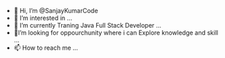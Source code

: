 - 👋 Hi, I’m @SanjayKumarCode
- 👀 I’m interested in ...
- 🌱 I’m currently Traning Java Full Stack Developer ...
- 💞️I’m looking for oppourchunity where i can Explore knowledge and skill ...
- 📫 How to reach me ...

<!---
SanjayKumarCode/SanjayKumarCode is a ✨ special ✨ repository because its `README.md` (this file) appears on your GitHub profile.
You can click the Preview link to take a look at your changes.
--->
